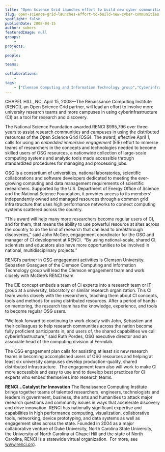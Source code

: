 ```yaml
---
title: "Open Science Grid launches effort to build new cyber communities"
slug: open-science-grid-launches-effort-to-build-new-cyber-communities
spotlight: false
publishDate: 2008-04-15
author: subers
featuredImage: null
groups:
    - 
projects:
    - 
people:
    - 
teams: 
    - 
collaborations:
    - 
tags:
    - ["Clemson Computing and Information Technology group","Cyberinfrastructure","John McGee","Open Science Grid (OSG)","Ruth Pordes"]
---
```

CHAPEL HILL, NC, April 15, 2008—The Renaissance Computing Institute (RENCI), an Open Science Grid partner, will lead an effort to involve more university research teams and more campuses in using cyberinfrastructure (CI) as a tool for research and discovery.<!--more-->

The National Science Foundation awarded RENCI $995,796 over three years to assist research communities and campuses in using the distributed resources of the Open Science Grid (OSG). The award, effective April 1, calls for using an <em>embedded  immersive engagement </em>(EIE) effort to immerse teams of researchers in the concepts and technologies needed to become skilled users of OSG resources, a nationwide collection of large-scale computing systems and analytic tools made accessible through standardized procedures for managing and processing jobs.

OSG is a consortium of universities, national laboratories, scientific collaborations and software developers dedicated to meeting the ever-growing computing and data management requirements of scientific researchers. Supported by the U.S. Department of Energy Office of Science and the National Science Foundation, it provides access to its members’ independently owned and managed resources through a common grid infrastructure that uses high performance networks to connect computing systems scattered across the country.

“This award will help many more researchers become regular users of CI, and for them, that means the ability to use powerful resource at sites across the country to do the kind of research that can lead to breakthrough discoveries,” said John McGee, engagement coordinator for the OSG and manager of CI development at RENCI.  “By using national-scale, shared CI, scientists and educators also have more opportunities to be involved in national, multidisciplinary projects.”

RENCI’s partner in OSG engagement activities is Clemson University. Sebastien Goasguen of the Clemson Computing and Information Technology group will lead the Clemson engagement team and work closely with McGee’s RENCI team.

The EIE concept embeds a team of CI experts into a research team or IT group at a university, laboratory or similar research organization. This CI team works closely with the researchers, teaching them about CI concepts, tools and methods for using distributed resources. After a period of hands-on mentoring, the research team has the knowledge, experience, and tools to become regular OSG users.

“We look forward to continuing to work closely with John, Sebastien and their colleagues to help research communities across the nation become fully proficient participants in, and users of, the shared capabilities we call cyberinfrastructure,” said Ruth Pordes, OSG executive director and an associate head of the computing division at Fermilab.

The OSG engagement plan calls for assisting at least six new research teams in becoming accomplished users of OSG resources and helping at least six university campuses develop production-quality, shared distributed infrastructure.  The engagement team also will work to make CI more accessible and easy to use and to develop best practices for CI experts who embed themselves into research teams.

<strong>RENCI…Catalyst for  Innovation</strong>
The Renaissance Computing Institute brings together teams of talented researchers, engineers, technologists and leaders in government, business, the arts and humanities to attack major research questions and community issues in ways that accelerate discovery and drive innovation. RENCI has nationally significant expertise and capabilities in high performance computing, visualization, collaborative tools, networking, device prototyping, and data systems as well as engagement sites across the state. Founded in 2004 as a major collaborative venture of Duke University, North Carolina State University, the University of North Carolina at Chapel Hill and the state of North Carolina, RENCI is a statewide virtual organization.  For more, see <a href="http://www.renci.org/">www.renci.org</a>.
